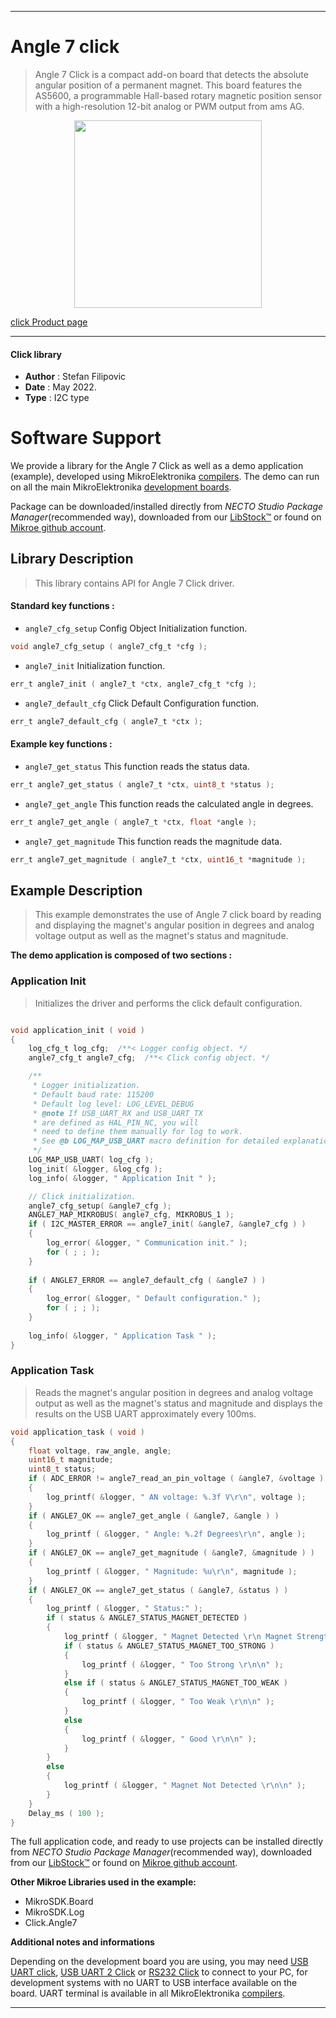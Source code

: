 
---
# Angle 7 click

> Angle 7 Click is a compact add-on board that detects the absolute angular position of a permanent magnet. This board features the AS5600, a programmable Hall-based rotary magnetic position sensor with a high-resolution 12-bit analog or PWM output from ams AG.

<p align="center">
  <img src="https://download.mikroe.com/images/click_for_ide/angle7_click.png" height=300px>
</p>

[click Product page](https://www.mikroe.com/angle-7-click)

---


#### Click library

- **Author**        : Stefan Filipovic
- **Date**          : May 2022.
- **Type**          : I2C type


# Software Support

We provide a library for the Angle 7 Click
as well as a demo application (example), developed using MikroElektronika
[compilers](https://www.mikroe.com/necto-studio).
The demo can run on all the main MikroElektronika [development boards](https://www.mikroe.com/development-boards).

Package can be downloaded/installed directly from *NECTO Studio Package Manager*(recommended way), downloaded from our [LibStock&trade;](https://libstock.mikroe.com) or found on [Mikroe github account](https://github.com/MikroElektronika/mikrosdk_click_v2/tree/master/clicks).

## Library Description

> This library contains API for Angle 7 Click driver.

#### Standard key functions :

- `angle7_cfg_setup` Config Object Initialization function.
```c
void angle7_cfg_setup ( angle7_cfg_t *cfg );
```

- `angle7_init` Initialization function.
```c
err_t angle7_init ( angle7_t *ctx, angle7_cfg_t *cfg );
```

- `angle7_default_cfg` Click Default Configuration function.
```c
err_t angle7_default_cfg ( angle7_t *ctx );
```

#### Example key functions :

- `angle7_get_status` This function reads the status data.
```c
err_t angle7_get_status ( angle7_t *ctx, uint8_t *status );
```

- `angle7_get_angle` This function reads the calculated angle in degrees.
```c
err_t angle7_get_angle ( angle7_t *ctx, float *angle );
```

- `angle7_get_magnitude` This function reads the magnitude data.
```c
err_t angle7_get_magnitude ( angle7_t *ctx, uint16_t *magnitude );
```

## Example Description

> This example demonstrates the use of Angle 7 click board by reading and displaying
the magnet's angular position in degrees and analog voltage output as well as
the magnet's status and magnitude.

**The demo application is composed of two sections :**

### Application Init

> Initializes the driver and performs the click default configuration.

```c

void application_init ( void )
{
    log_cfg_t log_cfg;  /**< Logger config object. */
    angle7_cfg_t angle7_cfg;  /**< Click config object. */

    /** 
     * Logger initialization.
     * Default baud rate: 115200
     * Default log level: LOG_LEVEL_DEBUG
     * @note If USB_UART_RX and USB_UART_TX 
     * are defined as HAL_PIN_NC, you will 
     * need to define them manually for log to work. 
     * See @b LOG_MAP_USB_UART macro definition for detailed explanation.
     */
    LOG_MAP_USB_UART( log_cfg );
    log_init( &logger, &log_cfg );
    log_info( &logger, " Application Init " );

    // Click initialization.
    angle7_cfg_setup( &angle7_cfg );
    ANGLE7_MAP_MIKROBUS( angle7_cfg, MIKROBUS_1 );
    if ( I2C_MASTER_ERROR == angle7_init( &angle7, &angle7_cfg ) ) 
    {
        log_error( &logger, " Communication init." );
        for ( ; ; );
    }
    
    if ( ANGLE7_ERROR == angle7_default_cfg ( &angle7 ) )
    {
        log_error( &logger, " Default configuration." );
        for ( ; ; );
    }
    
    log_info( &logger, " Application Task " );
}

```

### Application Task

> Reads the magnet's angular position in degrees and analog voltage output
as well as the magnet's status and magnitude and displays the results on the USB UART approximately every 100ms.

```c
void application_task ( void )
{
    float voltage, raw_angle, angle;
    uint16_t magnitude;
    uint8_t status;
    if ( ADC_ERROR != angle7_read_an_pin_voltage ( &angle7, &voltage ) ) 
    {
        log_printf( &logger, " AN voltage: %.3f V\r\n", voltage );
    }
    if ( ANGLE7_OK == angle7_get_angle ( &angle7, &angle ) )
    {
        log_printf ( &logger, " Angle: %.2f Degrees\r\n", angle );
    }
    if ( ANGLE7_OK == angle7_get_magnitude ( &angle7, &magnitude ) )
    {
        log_printf ( &logger, " Magnitude: %u\r\n", magnitude );
    }
    if ( ANGLE7_OK == angle7_get_status ( &angle7, &status ) )
    {
        log_printf ( &logger, " Status:" );
        if ( status & ANGLE7_STATUS_MAGNET_DETECTED )
        {
            log_printf ( &logger, " Magnet Detected \r\n Magnet Strength:" );
            if ( status & ANGLE7_STATUS_MAGNET_TOO_STRONG )
            {
                log_printf ( &logger, " Too Strong \r\n\n" );
            }
            else if ( status & ANGLE7_STATUS_MAGNET_TOO_WEAK )
            {
                log_printf ( &logger, " Too Weak \r\n\n" );
            }
            else
            {
                log_printf ( &logger, " Good \r\n\n" );
            }
        }
        else
        {
            log_printf ( &logger, " Magnet Not Detected \r\n\n" );
        }
    }
    Delay_ms ( 100 );
}
```

The full application code, and ready to use projects can be installed directly from *NECTO Studio Package Manager*(recommended way), downloaded from our [LibStock&trade;](https://libstock.mikroe.com) or found on [Mikroe github account](https://github.com/MikroElektronika/mikrosdk_click_v2/tree/master/clicks).

**Other Mikroe Libraries used in the example:**

- MikroSDK.Board
- MikroSDK.Log
- Click.Angle7

**Additional notes and informations**

Depending on the development board you are using, you may need
[USB UART click](https://www.mikroe.com/usb-uart-click),
[USB UART 2 Click](https://www.mikroe.com/usb-uart-2-click) or
[RS232 Click](https://www.mikroe.com/rs232-click) to connect to your PC, for
development systems with no UART to USB interface available on the board. UART
terminal is available in all MikroElektronika
[compilers](https://shop.mikroe.com/compilers).

---
